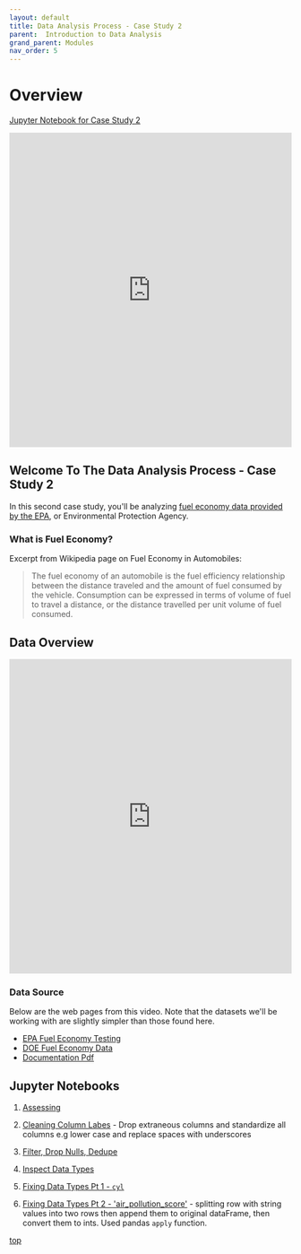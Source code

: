 ```yaml
---
layout: default
title: Data Analysis Process - Case Study 2
parent:  Introduction to Data Analysis
grand_parent: Modules
nav_order: 5
---
```


# Overview

[Jupyter Notebook for Case Study 2](#jupyter-notebooks)

<iframe width="100%" height="561" src="https://www.youtube.com/embed/2X8GJyZUlDo" title="YouTube video player" frameborder="0" allow="accelerometer; autoplay; clipboard-write; encrypted-media; gyroscope; picture-in-picture" allowfullscreen></iframe>

## Welcome To The Data Analysis Process - Case Study 2

In this second case study, you'll be analyzing [fuel economy data provided by the EPA](https://www.epa.gov/compliance-and-fuel-economy-data/data-cars-used-testing-fuel-economy), or Environmental Protection Agency.

### What is Fuel Economy?

Excerpt from Wikipedia page on Fuel Economy in Automobiles:

>The fuel economy of an automobile is the fuel efficiency relationship between the distance traveled and the amount of fuel consumed by the vehicle. Consumption can be expressed in terms of volume of fuel to travel a distance, or the distance travelled per unit volume of fuel consumed.

## Data Overview

<iframe width="100%" height="561" src="https://www.youtube.com/embed/u_qB4w4kL1o" title="YouTube video player" frameborder="0" allow="accelerometer; autoplay; clipboard-write; encrypted-media; gyroscope; picture-in-picture" allowfullscreen></iframe>

### Data Source

Below are the web pages from this video. Note that the datasets we'll be working with are slightly simpler than those found here.

* [EPA Fuel Economy Testing](https://www.epa.gov/compliance-and-fuel-economy-data/data-cars-used-testing-fuel-economy)
* [DOE Fuel Economy Data](http://www.fueleconomy.gov/feg/download.shtml/)
* [Documentation Pdf](https://www.fueleconomy.gov/feg/EPAGreenGuide/GreenVehicleGuideDocumentation.pdf)

## Jupyter Notebooks

1. [Assessing](https://nbviewer.jupyter.org/github/m-soro/Data_Analyst/blob/main/modules/data_analysis_process/case_study_2/assessing.ipynb)

2. [Cleaning Column Labes](https://nbviewer.jupyter.org/github/m-soro/Data_Analyst/blob/main/modules/data_analysis_process/case_study_2/cleaning_column_labels.ipynb) - Drop extraneous columns and standardize all columns e.g lower case and replace spaces with underscores

3. [Filter, Drop Nulls, Dedupe](https://nbviewer.jupyter.org/github/m-soro/Data_Analyst/blob/main/modules/data_analysis_process/case_study_2/filter_drop_dedupe.ipynb)

4. [Inspect Data Types](https://nbviewer.jupyter.org/github/m-soro/Data_Analyst/blob/main/modules/data_analysis_process/case_study_2/inspect_datatypes.ipynb)

5. [Fixing Data Types Pt 1 - `cyl`](https://nbviewer.jupyter.org/github/m-soro/Data_Analyst/blob/main/modules/data_analysis_process/case_study_2/fix_datatypes_cyl.ipynb)

6. [Fixing Data Types Pt 2 - 'air_pollution_score'](https://nbviewer.jupyter.org/github/m-soro/Data_Analyst/blob/main/modules/data_analysis_process/case_study_2/fix_datatypes_air_pollution.ipynb) - splitting row with string values into two rows then append them to original dataFrame, then convert them to ints. Used pandas `apply` function.

[top](#)
